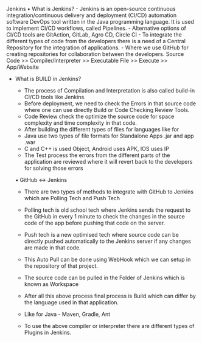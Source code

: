  Jenkins
 • What is Jenkins? 
	- Jenkins is an open-source continuous integration/continuous delivery and deployment (CI/CD) automation software DevOps tool written in the Java programming language. It is used to implement CI/CD workflows, called Pipelines.
	- Alternative options of CI/CD tools are GitAction, GitLab, Agro CD, Circle CI
	- To integrate the different types of code from the developers there is a need of a Central Repository for the integration of applications. 
	- Where we use GitHub for creating repositories for collaboration between the developers. 
Source Code >> Compiler/Interpreter >> Executable File >> Execute >> App/Website

- What is BUILD in Jenkins?
	- The process of Compilation and Interpretation is also called build-in CI/CD tools like Jenkins. 
	- Before deployment, we need to check the Errors in that source code where one can use directly Build or Code Checking Review Tools. 
	- Code Review check the optimize the source code for space complexity and time complexity in that code. 
	- After building the different types of files for languages like for 
	- Java use two types of file formats for Standalone Apps .jar and app .war
	- C and C++ is used Object, Android uses APK, IOS uses IP
	- The Test process the errors from the different parts of the application are reviewed where it will revert back to the developers for solving those errors


	• GitHub <-> Jenkins 
	- There are two types of methods to integrate with GitHub to Jenkins which are Polling Tech and Push Tech 
	- Polling tech is old school tech where Jenkins sends the request to the GitHub in every 1 minute to check the changes in the source code of the app before pushing that code on the server. 
	- Push tech is a new optimised tech where source code can be directly pushed automatically to the Jenkins server if any changes are made in that code. 
	- This Auto Pull can be done using WebHook  which we can setup in the repository of that project. 
	- The source code can be pulled in the Folder of Jenkins which is known as Workspace 

	- After all this above process final process is Build which can differ by the language used in that application. 
	- Like for Java - Maven, Gradle, Ant
  - To use the above compiler or interpreter there are different types of Plugins in Jenkins.
